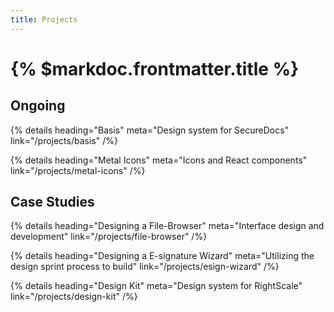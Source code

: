 ```yaml
---
title: Projects
---
```


# {% $markdoc.frontmatter.title %}

## Ongoing

{% details
  heading="Basis"
  meta="Design system for SecureDocs"
  link="/projects/basis"
/%}

{% details 
  heading="Metal Icons"
  meta="Icons and React components"
  link="/projects/metal-icons"
/%}

## Case Studies

{% details
  heading="Designing a File-Browser"
  meta="Interface design and development"
  link="/projects/file-browser" 
/%}

{% details
  heading="Designing a E-signature Wizard"
  meta="Utilizing the design sprint process to build"
  link="/projects/esign-wizard" 
/%}

{% details
  heading="Design Kit"
  meta="Design system for RightScale"
  link="/projects/design-kit" 
/%}
